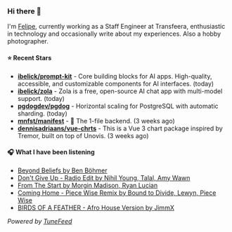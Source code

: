 ### Hi there 👋

I'm [Felipe](https://felipevm.com), currently working as a Staff Engineer at Transfeera, enthusiastic in technology and occasionally write about my experiences. Also a hobby photographer.

#### ⭐ Recent Stars
- **[ibelick/prompt-kit](https://github.com/ibelick/prompt-kit)** - Core building blocks for AI apps.  High-quality, accessible, and customizable components for AI interfaces. (today)
- **[ibelick/zola](https://github.com/ibelick/zola)** - Zola is a free, open-source AI chat app with multi-model support. (today)
- **[pgdogdev/pgdog](https://github.com/pgdogdev/pgdog)** - Horizontal scaling for PostgreSQL with automatic sharding. (today)
- **[mnfst/manifest](https://github.com/mnfst/manifest)** - 🦚 The 1-file backend.  (3 weeks ago)
- **[dennisadriaans/vue-chrts](https://github.com/dennisadriaans/vue-chrts)** - This is a Vue 3 chart package inspired by Tremor, built on top of Unovis. (3 weeks ago)

#### 🎧 What I have been listening
- [Beyond Beliefs by Ben Böhmer](https://open.spotify.com/track/58ney0bG2Vwecj8QzNGRkV)
- [Don&#39;t Give Up - Radio Edit by Nihil Young, Talal, Amy Wawn](https://open.spotify.com/track/3Ect3TlbUYwB0pwWUzCOv9)
- [From The Start by Morgin Madison, Ryan Lucian](https://open.spotify.com/track/0Q8yHagMvsdI3ZQVPwWo7q)
- [Coming Home - Piece Wise Remix by Bound to Divide, Lewyn, Piece Wise](https://open.spotify.com/track/6htFwwNUkg67OasDBXZeHi)
- [BIRDS OF A FEATHER - Afro House Version by JimmX](https://open.spotify.com/track/1nq8Lu7kVCClJvwGD08Wpo)

_Powered by [TuneFeed](https://tunefeed.app?ref=github.com)_
